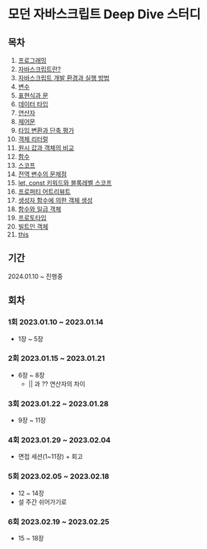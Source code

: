 # 모던 자바스크립트 Deep Dive 스터디

## 목차

1. [프로그래밍](1.프로그래밍.md)
2. [자바스크립트란?](2.자바스크립트란.md)
3. [자바스크립트 개발 환경과 실행 방법](3.자바스크립트_개발_환경과_실행_방법.md)
4. [변수](4.변수.md)
5. [표현식과 문](5.표현식과_문.md)
6. [데이터 타입](6.데이터_타입.md)
7. [연산자](7.연산자.md)
8. [제어문](8.제어문)
9. [타입 변환과 단축 평가](9.타입_변환과_단축_평가.md)
10. [객체 리터럴](10.객체_리터럴.md)
11. [원시 값과 객체의 비교](11.원시_값과_객체의_비교.md)
12. [함수](12.함수.md)
13. [스코프](13.스코프.md)
14. [전역 변수의 문제점](14.전역_변수의_문제점.md)
15. [let, const 키워드와 블록레벨 스코프](<15.let, const 키워드와 블록레벨 스코프.md>)
16. [프로퍼티 어트리뷰트](<16.프로퍼티 어트리뷰트.md>)
17. [생성자 함수에 의한 객체 생성](<17.생성자 함수에 의한 객체 생성.md>)
18. [함수와 일급 객체](<18.함수와 일급 객체.md>)
19. [프로토타입](<19.프로토타입.md>)
21. [빌트인 객체](<21.빌트인 객체.md>)
22. [this](<22.this.md>)

## 기간

2024.01.10 ~ 진행중

## 회차

### 1회 2023.01.10 ~ 2023.01.14

- 1장 ~ 5장

### 2회 2023.01.15 ~ 2023.01.21

- 6장 ~ 8장
  - || 과 ?? 연산자의 차이

### 3회 2023.01.22 ~ 2023.01.28

- 9장 ~ 11장

### 4회 2023.01.29 ~ 2023.02.04

- 면접 세션(1~11장) + 회고

### 5회 2023.02.05 ~ 2023.02.18

- 12 ~ 14장
- 설 주간 쉬어가기로

### 6회 2023.02.19 ~ 2023.02.25

- 15 ~ 18장
